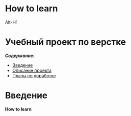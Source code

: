 # How to learn
Alt-H1
# Учебный проект по верстке
***Содержание:***
- [Введение](#Introduction)
- [Описание проекта](#Project-вescription)
- [Планы по доработке](#Plans-to-refine)

# Введение <a name="Introduction"></a>

**How to learn**
